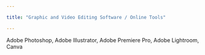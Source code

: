 ```yaml
---

title: "Graphic and Video Editing Software / Online Tools"

--- 
```


Adobe Photoshop, Adobe Illustrator, Adobe Premiere Pro, Adobe Lightroom, Canva
